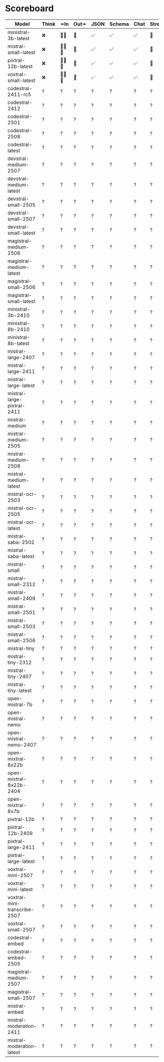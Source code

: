 # Scoreboard

| Model                        | Think | ➛In    | Out➛   | JSON | Schema | Chat | Stream | Tool | Batch | Seed | File | Cite | Probs | Limits |
| ---------------------------- | ----- | ------ | ------ | ---- | ------ | ---- | ------ | ---- | ----- | ---- | ---- | ---- | ----- | ------ |
| ministral-3b-latest          | ❌    | 💬📄   | 💬     | ✅   | ✅     | ✅   | 🤏     | ✅🧐 | ❌    | ✅   | ❌   | ❌   | ❌    | ✅     |
| mistral-small-latest         | ❌    | 💬📄📸 | 💬     | ✅   | ✅     | ✅   | 🤏     | ✅🧐 | ❌    | ✅   | ❌   | ❌   | ❌    | ✅     |
| pixtral-12b-latest           | ❌    | 💬📄📸 | 💬     | ✅   | ✅     | ✅   | 🤏     | ✅🧐 | ❌    | ✅   | ❌   | ❌   | ❌    | ✅     |
| voxtral-small-latest         | ❌    | 🎤💬📄 | 💬     | ✅   | ✅     | ✅   | 🤏     | ✅🧐 | ❌    | ✅   | ❌   | ❌   | ❌    | ✅     |
| codestral-2411-rc5           | ?     | ?      | ?      | ?    | ?      | ?    | ?      | ?    | ?     | ?    | ?    | ?    | ?     | ?      |
| codestral-2412               | ?     | ?      | ?      | ?    | ?      | ?    | ?      | ?    | ?     | ?    | ?    | ?    | ?     | ?      |
| codestral-2501               | ?     | ?      | ?      | ?    | ?      | ?    | ?      | ?    | ?     | ?    | ?    | ?    | ?     | ?      |
| codestral-2508               | ?     | ?      | ?      | ?    | ?      | ?    | ?      | ?    | ?     | ?    | ?    | ?    | ?     | ?      |
| codestral-latest             | ?     | ?      | ?      | ?    | ?      | ?    | ?      | ?    | ?     | ?    | ?    | ?    | ?     | ?      |
| devstral-medium-2507         | ?     | ?      | ?      | ?    | ?      | ?    | ?      | ?    | ?     | ?    | ?    | ?    | ?     | ?      |
| devstral-medium-latest       | ?     | ?      | ?      | ?    | ?      | ?    | ?      | ?    | ?     | ?    | ?    | ?    | ?     | ?      |
| devstral-small-2505          | ?     | ?      | ?      | ?    | ?      | ?    | ?      | ?    | ?     | ?    | ?    | ?    | ?     | ?      |
| devstral-small-2507          | ?     | ?      | ?      | ?    | ?      | ?    | ?      | ?    | ?     | ?    | ?    | ?    | ?     | ?      |
| devstral-small-latest        | ?     | ?      | ?      | ?    | ?      | ?    | ?      | ?    | ?     | ?    | ?    | ?    | ?     | ?      |
| magistral-medium-2506        | ?     | ?      | ?      | ?    | ?      | ?    | ?      | ?    | ?     | ?    | ?    | ?    | ?     | ?      |
| magistral-medium-latest      | ?     | ?      | ?      | ?    | ?      | ?    | ?      | ?    | ?     | ?    | ?    | ?    | ?     | ?      |
| magistral-small-2506         | ?     | ?      | ?      | ?    | ?      | ?    | ?      | ?    | ?     | ?    | ?    | ?    | ?     | ?      |
| magistral-small-latest       | ?     | ?      | ?      | ?    | ?      | ?    | ?      | ?    | ?     | ?    | ?    | ?    | ?     | ?      |
| ministral-3b-2410            | ?     | ?      | ?      | ?    | ?      | ?    | ?      | ?    | ?     | ?    | ?    | ?    | ?     | ?      |
| ministral-8b-2410            | ?     | ?      | ?      | ?    | ?      | ?    | ?      | ?    | ?     | ?    | ?    | ?    | ?     | ?      |
| ministral-8b-latest          | ?     | ?      | ?      | ?    | ?      | ?    | ?      | ?    | ?     | ?    | ?    | ?    | ?     | ?      |
| mistral-large-2407           | ?     | ?      | ?      | ?    | ?      | ?    | ?      | ?    | ?     | ?    | ?    | ?    | ?     | ?      |
| mistral-large-2411           | ?     | ?      | ?      | ?    | ?      | ?    | ?      | ?    | ?     | ?    | ?    | ?    | ?     | ?      |
| mistral-large-latest         | ?     | ?      | ?      | ?    | ?      | ?    | ?      | ?    | ?     | ?    | ?    | ?    | ?     | ?      |
| mistral-large-pixtral-2411   | ?     | ?      | ?      | ?    | ?      | ?    | ?      | ?    | ?     | ?    | ?    | ?    | ?     | ?      |
| mistral-medium               | ?     | ?      | ?      | ?    | ?      | ?    | ?      | ?    | ?     | ?    | ?    | ?    | ?     | ?      |
| mistral-medium-2505          | ?     | ?      | ?      | ?    | ?      | ?    | ?      | ?    | ?     | ?    | ?    | ?    | ?     | ?      |
| mistral-medium-2508          | ?     | ?      | ?      | ?    | ?      | ?    | ?      | ?    | ?     | ?    | ?    | ?    | ?     | ?      |
| mistral-medium-latest        | ?     | ?      | ?      | ?    | ?      | ?    | ?      | ?    | ?     | ?    | ?    | ?    | ?     | ?      |
| mistral-ocr-2503             | ?     | ?      | ?      | ?    | ?      | ?    | ?      | ?    | ?     | ?    | ?    | ?    | ?     | ?      |
| mistral-ocr-2505             | ?     | ?      | ?      | ?    | ?      | ?    | ?      | ?    | ?     | ?    | ?    | ?    | ?     | ?      |
| mistral-ocr-latest           | ?     | ?      | ?      | ?    | ?      | ?    | ?      | ?    | ?     | ?    | ?    | ?    | ?     | ?      |
| mistral-saba-2502            | ?     | ?      | ?      | ?    | ?      | ?    | ?      | ?    | ?     | ?    | ?    | ?    | ?     | ?      |
| mistral-saba-latest          | ?     | ?      | ?      | ?    | ?      | ?    | ?      | ?    | ?     | ?    | ?    | ?    | ?     | ?      |
| mistral-small                | ?     | ?      | ?      | ?    | ?      | ?    | ?      | ?    | ?     | ?    | ?    | ?    | ?     | ?      |
| mistral-small-2312           | ?     | ?      | ?      | ?    | ?      | ?    | ?      | ?    | ?     | ?    | ?    | ?    | ?     | ?      |
| mistral-small-2409           | ?     | ?      | ?      | ?    | ?      | ?    | ?      | ?    | ?     | ?    | ?    | ?    | ?     | ?      |
| mistral-small-2501           | ?     | ?      | ?      | ?    | ?      | ?    | ?      | ?    | ?     | ?    | ?    | ?    | ?     | ?      |
| mistral-small-2503           | ?     | ?      | ?      | ?    | ?      | ?    | ?      | ?    | ?     | ?    | ?    | ?    | ?     | ?      |
| mistral-small-2506           | ?     | ?      | ?      | ?    | ?      | ?    | ?      | ?    | ?     | ?    | ?    | ?    | ?     | ?      |
| mistral-tiny                 | ?     | ?      | ?      | ?    | ?      | ?    | ?      | ?    | ?     | ?    | ?    | ?    | ?     | ?      |
| mistral-tiny-2312            | ?     | ?      | ?      | ?    | ?      | ?    | ?      | ?    | ?     | ?    | ?    | ?    | ?     | ?      |
| mistral-tiny-2407            | ?     | ?      | ?      | ?    | ?      | ?    | ?      | ?    | ?     | ?    | ?    | ?    | ?     | ?      |
| mistral-tiny-latest          | ?     | ?      | ?      | ?    | ?      | ?    | ?      | ?    | ?     | ?    | ?    | ?    | ?     | ?      |
| open-mistral-7b              | ?     | ?      | ?      | ?    | ?      | ?    | ?      | ?    | ?     | ?    | ?    | ?    | ?     | ?      |
| open-mistral-nemo            | ?     | ?      | ?      | ?    | ?      | ?    | ?      | ?    | ?     | ?    | ?    | ?    | ?     | ?      |
| open-mistral-nemo-2407       | ?     | ?      | ?      | ?    | ?      | ?    | ?      | ?    | ?     | ?    | ?    | ?    | ?     | ?      |
| open-mixtral-8x22b           | ?     | ?      | ?      | ?    | ?      | ?    | ?      | ?    | ?     | ?    | ?    | ?    | ?     | ?      |
| open-mixtral-8x22b-2404      | ?     | ?      | ?      | ?    | ?      | ?    | ?      | ?    | ?     | ?    | ?    | ?    | ?     | ?      |
| open-mixtral-8x7b            | ?     | ?      | ?      | ?    | ?      | ?    | ?      | ?    | ?     | ?    | ?    | ?    | ?     | ?      |
| pixtral-12b                  | ?     | ?      | ?      | ?    | ?      | ?    | ?      | ?    | ?     | ?    | ?    | ?    | ?     | ?      |
| pixtral-12b-2409             | ?     | ?      | ?      | ?    | ?      | ?    | ?      | ?    | ?     | ?    | ?    | ?    | ?     | ?      |
| pixtral-large-2411           | ?     | ?      | ?      | ?    | ?      | ?    | ?      | ?    | ?     | ?    | ?    | ?    | ?     | ?      |
| pixtral-large-latest         | ?     | ?      | ?      | ?    | ?      | ?    | ?      | ?    | ?     | ?    | ?    | ?    | ?     | ?      |
| voxtral-mini-2507            | ?     | ?      | ?      | ?    | ?      | ?    | ?      | ?    | ?     | ?    | ?    | ?    | ?     | ?      |
| voxtral-mini-latest          | ?     | ?      | ?      | ?    | ?      | ?    | ?      | ?    | ?     | ?    | ?    | ?    | ?     | ?      |
| voxtral-mini-transcribe-2507 | ?     | ?      | ?      | ?    | ?      | ?    | ?      | ?    | ?     | ?    | ?    | ?    | ?     | ?      |
| voxtral-small-2507           | ?     | ?      | ?      | ?    | ?      | ?    | ?      | ?    | ?     | ?    | ?    | ?    | ?     | ?      |
| codestral-embed              | ?     | ?      | ?      | ?    | ?      | ?    | ?      | ?    | ?     | ?    | ?    | ?    | ?     | ?      |
| codestral-embed-2505         | ?     | ?      | ?      | ?    | ?      | ?    | ?      | ?    | ?     | ?    | ?    | ?    | ?     | ?      |
| magistral-medium-2507        | ?     | ?      | ?      | ?    | ?      | ?    | ?      | ?    | ?     | ?    | ?    | ?    | ?     | ?      |
| magistral-small-2507         | ?     | ?      | ?      | ?    | ?      | ?    | ?      | ?    | ?     | ?    | ?    | ?    | ?     | ?      |
| mistral-embed                | ?     | ?      | ?      | ?    | ?      | ?    | ?      | ?    | ?     | ?    | ?    | ?    | ?     | ?      |
| mistral-moderation-2411      | ?     | ?      | ?      | ?    | ?      | ?    | ?      | ?    | ?     | ?    | ?    | ?    | ?     | ?      |
| mistral-moderation-latest    | ?     | ?      | ?      | ?    | ?      | ?    | ?      | ?    | ?     | ?    | ?    | ?    | ?     | ?      |

